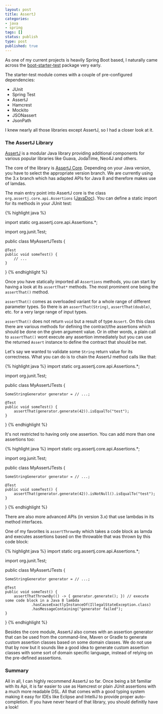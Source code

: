 ```yaml
---
layout: post
title: AssertJ
categories:
- java
- spring
tags: []
status: publish
type: post
published: true
---
```


As one of my current projects is heavily Spring Boot based, I naturally came across the [boot-starter-test](https://docs.spring.io/spring-boot/docs/current/reference/html/boot-features-testing.html) package very early.

The starter-test module comes with a couple of pre-configured dependencies:

* JUnit
* Spring Test
* AssertJ
* Hamcrest
* Mockito
* JSONassert
* JsonPath

I knew nearly all those libraries except AssertJ, so I had a closer look at it.

### The AssertJ Library

[AssertJ](http://joel-costigliola.github.io/assertj/) is a modular Java library providing additional components for various popular libraries like Guava, JodaTime, Neo4J and others. 

The core of the library is [AssertJ Core](http://joel-costigliola.github.io/assertj/assertj-core.html). Depending on your Java version, you have to select the appropriate version branch. We are currently using the 3.x branch which has adapted APIs for Java 8 and therefore makes use of lamdas.

The main entry point into AssertJ core is the class `org.assertj.core.api.Assertions` ([JavaDoc](http://joel-costigliola.github.io/assertj/core-8/api/org/assertj/core/api/Assertions.html)). You can define a static import for its methods in your JUnit test:

{% highlight java %}

import static org.assertj.core.api.Assertions.*;

import org.junit.Test;

public class MyAssertJTests {
    
    @Test
    public void someTest() {
        // ...
    }

}
{% endhighlight %}

Once you have statically imported all `Assertions` methods, you can start by having a look at its `assertThat*` methods. The most prominent one being the `assertThat()` method.

`assertThat()` comes as overloaded variant for a whole range of different parameter types. So there is an `assertThat(String)`, `assertThat(double)`, etc. for a very large range of input types.

`assertThat()` does not return `void` but a result of type `Assert`. On this class there are various methods for defining the contract/the assertions which should be done on the given argument value. Or in other words, a plain call to `assertThat()` wont execute any assertion immediately but you can use the returned `Assert` instance to define the contract that should be met.

Let's say we wanted to validate some `String` return value for its correctness. What you can do is to chain the AssertJ method calls like that:

{% highlight java %}
import static org.assertj.core.api.Assertions.*;

import org.junit.Test;

public class MyAssertJTests {
    
    SomeStringGenerator generator = // ...;

    @Test
    public void someTest() {
        assertThat(generator.generate(42)).isEqualTo("test");
    }
}
{% endhighlight %}

It's not restricted to having only one assertion. You can add more than one assertions too:

{% highlight java %}
import static org.assertj.core.api.Assertions.*;

import org.junit.Test;

public class MyAssertJTests {
    
    SomeStringGenerator generator = // ...;

    @Test
    public void someTest() {
        assertThat(generator.generate(42)).isNotNull().isEqualTo("test");
    }
}
{% endhighlight %}

There are also more advanced APIs (in version 3.x) that use lambdas in its method interfaces. 

One of my favorites is `assertThrownBy` which takes a code block as lamda and executes assertions based on the throwable that was thrown by this code block:

{% highlight java %}
import static org.assertj.core.api.Assertions.*;

import org.junit.Test;

public class MyAssertJTests {
    
    SomeStringGenerator generator = // ...;

    @Test
    public void someTest() {
        assertThatThrownBy(() -> { generator.generate(); }) // execute some code block in a Java 8 lambda
                .hasCauseExactlyInstanceOf(IllegalStateException.class)
                .hasMessageContaining("generator failed");
    }
}
{% endhighlight %}

Besides the core module, AssertJ also comes with an assertion generator that can be used from the command-line, Maven or Gradle to generate custom assertion classes based on some domain classes. We do not use that by now but it sounds like a good idea to generate custom assertion classes with some sort of domain specific language, instead of relying on the pre-defined asssertions.

### Summary

All in all, I can highly recommend AssertJ so far. Once being a bit familiar with its Api, it is far easier to use as Hamcrest or plain JUnit assertions with a much more readable DSL. All that comes with a good typing system making it easy for IDEs like Eclipse and IntelliJ to provide proper auto-completion. If you have never heard of that library, you should definitly have a look!
